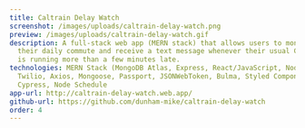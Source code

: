 ```yaml
---
title: Caltrain Delay Watch
screenshot: /images/uploads/caltrain-delay-watch.png
preview: /images/uploads/caltrain-delay-watch.gif
description: A full-stack web app (MERN stack) that allows users to monitor
  their daily commute and receive a text message whenever their usual Caltrain
  is running more than a few minutes late.
technologies: MERN Stack (MongoDB Atlas, Express, React/JavaScript, Node.js),
  Twilio, Axios, Mongoose, Passport, JSONWebToken, Bulma, Styled Components,
  Cypress, Node Schedule
app-url: http://caltrain-delay-watch.web.app/
github-url: https://github.com/dunham-mike/caltrain-delay-watch
order: 4
---
```

